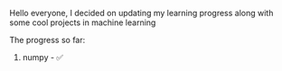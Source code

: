 Hello everyone, I decided on updating my learning progress along with some cool projects in machine learning

The progress so far:
1. numpy - ✅ 
